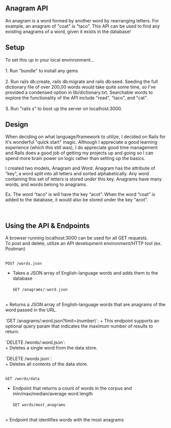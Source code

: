 <h2>Anagram API</h2>
An anagram is a word formed by another word by rearranging letters. For example, an anagram of "coat" is "taco". This API can be used to find any existing anagrams of a word, given it exists in the database!
<br>
<h2>Setup</h2>
To set this up in your local envinronment...
<br><br>
1.	Run "bundle" to install any gems
<br><br>
2. Run rails db:create, rails db:migrate and rails db:seed. Seeding the full dictionary file of over 200,00 words would take quite some time, so I've provided a condensed option in lib/dictionary.txt. Searchable words to explore the functionality of the API include "read", "taco", and "cat".<br><br>
3. Run "rails s" to boot up the server on localhost:3000. 
<br>
<h2>Design</h2>
When deciding on what language/framework to utilize, I decided on Rails for it's wonderful "quick start" magic. Although I appreciate a good learning experience (which this still was), I do appreciate good time management and Rails does a good job of getting my projects up and going so I can spend more brain power on logic rather than setting up the basics.

I created two models, Anagram and Word. Anagram has the attribute of “key”, a word split into all letters and sorted alphabetically. Any word containing this set of letters is stored under this key. Anagrams have many words, and words belong to anagrams.

Ex. The word “taco” is will have the key “acot”. When the word “coat” is added to the database, it would also be stored under the key “acot”.

<br>
<h2>Using the API & Endpoints</h2>
A browser running localhost:3000 can be used for all GET requests.
 <br>
To post and delete, utilize an API development environment/HTTP tool (ex. Postman)
<br><br>

`POST /words.json`
<br>
+ Takes a JSON array of English-language words and adds them to the database
<br><br>
`GET /anagrams/:word.json`
<br>
+ Returns a JSON array of English-language words that are anagrams of the word passed in the URL.
<br><br>
`GET /anagrams/:word.json?limit=(number)`:
+ This endpoint supports an optional query param that indicates the maximum number of results to return.
  <br><br>
 `DELETE /words/:word.json`: 
<br>
+ Deletes a single word from the data store.
<br><br>
`DELETE /words.json`:
<br>
+ Deletes all contents of the data store.
<br><br>

`GET /words/data`
 + Endpoint that returns a count of words in the corpus and min/max/median/average word length
<br><br>
`GET words/most_anagrams`
<br>
+ Endpoint that identifies words with the most anagrams

